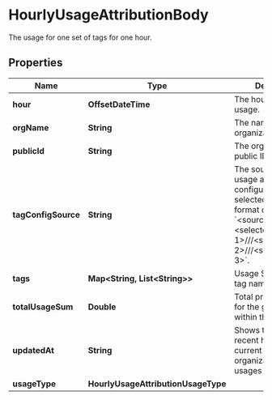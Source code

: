 

# HourlyUsageAttributionBody

The usage for one set of tags for one hour.

## Properties

Name | Type | Description | Notes
------------ | ------------- | ------------- | -------------
**hour** | **OffsetDateTime** | The hour for the usage. |  [optional]
**orgName** | **String** | The name of the organization. |  [optional]
**publicId** | **String** | The organization public ID. |  [optional]
**tagConfigSource** | **String** | The source of the usage attribution tag configuration and the selected tags in the format of &#x60;&lt;source_org_name&gt;:::&lt;selected tag 1&gt;///&lt;selected tag 2&gt;///&lt;selected tag 3&gt;&#x60;. |  [optional]
**tags** | **Map&lt;String, List&lt;String&gt;&gt;** | Usage Summary by tag name. |  [optional]
**totalUsageSum** | **Double** | Total product usage for the given tags within the hour. |  [optional]
**updatedAt** | **String** | Shows the most recent hour in the current month for all organizations where usages are calculated. |  [optional]
**usageType** | **HourlyUsageAttributionUsageType** |  |  [optional]



